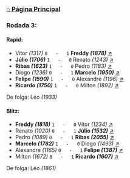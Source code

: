 ### [⌂ Página Principal](https://grupo-de-xadrez.github.io/)

### Rodada 3:

#### Rapid:

* Vitor *(1317)* `0   -   1` **Freddy *(1878)*** [↗](https://www.lichess.org/mPoMdB5X) 
* **Júlio *(1706)*** `1   -   0` Renato *(1243)* [↗](https://www.lichess.org/UoTKilWT) 
* **Ribas *(1623)*** `1   -   0` Pedro *(1183)* [↗](https://www.lichess.org/rwRiLi0u) 
* Diogo *(1236)* `0   -   1` **Marcelo *(1950)*** [↗](https://www.lichess.org/iTEYyYuH) 
* **Felipe *(1590)*** `1   -   0` Alexandre *(1196)* [↗](https://www.lichess.org/AjfNFS7V) 
* **Ricardo *(1750)*** `1   -   0` Milton *(1892)* [↗](https://www.lichess.org/ONIds6vg) 

De folga: Léo *(1933)*

#### Blitz:

* **Freddy *(1818)*** `1   -   0` Vitor *(1234)* [↗](https://www.lichess.org/2NkAyca4) 
* Renato *(1020)* `0   -   1` **Júlio *(1532)*** [↗](https://www.lichess.org/sGYNFcf4) 
* Pedro *(1089)* `0   -   1` **Ribas *(2055)*** [↗](https://www.lichess.org/XPb1HyYk) 
* **Marcelo *(1782)*** `1   -   0` Diogo *(1493)* [↗](https://www.lichess.org/5TFXe391) 
* Alexandre *(1165)* `0   -   1` **Felipe *(1387)*** [↗](https://www.lichess.org/Ph54JBSv) 
* Milton *(1672)* `0   -   1` **Ricardo *(1607)*** [↗](https://www.lichess.org/fWgQh4gz) 

De folga: Léo *(1861)*

